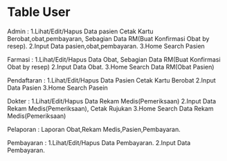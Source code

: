 # Table User

Admin 	: 1.Lihat/Edit/Hapus Data pasien Cetak Kartu Berobat,obat,pembayaran,
	  Sebagian Data RM(Buat Konfirmasi Obat by resep).
	  2.Input Data pasien,obat,pembayaran.
	  3.Home Search Pasien

Farmasi : 1.Lihat/Edit/Hapus Data Obat, Sebagian Data RM(Buat Konfirmasi Obat by resep)
	  2.Input Data Obat.
	  3.Home Search Data RM(Obat Pasien)

Pendaftaran : 1.Lihat/Edit/Hapus Data Pasien Cetak Kartu Berobat
	      2.Input Data Pasien
	      3.Home Search Pasein

Dokter : 1.Lihat/Edit/Hapus Data Rekam Medis(Pemeriksaan)
	 2.Input Data Rekam Medis(Pemeriksaan), Cetak Rujukan
	 3.Home Search Data Rekam Medis(Pemeriksaan)

Pelaporan : Laporan Obat,Rekam Medis,Pasien,Pembayaran.

Pembayaran : 1.Lihat/Edit/Hapus Data Pembayaran.
	     2.Input Data Pembayaran.
	    
